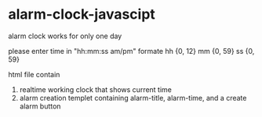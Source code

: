 # alarm-clock-javascipt
alarm clock works for only one day


please enter time in "hh:mm:ss am/pm" formate
hh {0, 12}
mm {0, 59}
ss {0, 59}

html file contain
1. realtime working clock that shows current time
2. alarm creation templet containing alarm-title, alarm-time, and a create alarm button

